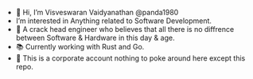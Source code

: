 - 👋 Hi, I’m Visveswaran Vaidyanathan @panda1980
- I’m interested in Anything related to Software Development. 
- :rotating_light: A crack head engineer who believes that all there is no diffrence between Software & Hardware in this day & age.
- :books: Currently working with Rust and Go.
- :department_store: This is a corporate account nothing to poke around here except this repo. 

<!---
panda1980/panda1980 is a ✨ special ✨ repository because its `README.md` (this file) appears on your GitHub profile.
You can click the Preview link to take a look at your changes.
--->

